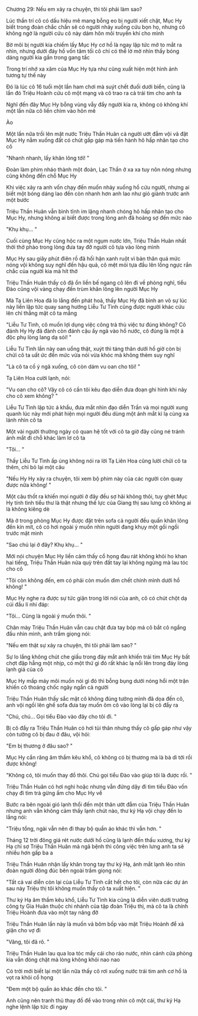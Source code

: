 




Chương 29: Nếu em xảy ra chuyện, thì tôi phải làm sao?

Lúc thần trí cô có dấu hiệu mê mang bỗng eo bị người xiết chặt, Mục Hy biết trong đoàn chắc chắn sẽ có người nhảy xuống cứu bọn họ, nhưng cô không ngờ là người cứu cô này dám hôn môi truyền khí cho mình

Bờ môi bị người kia chiếm lấy Mục Hy cơ hồ là ngay lập tức mở to mắt ra nhìn, nhưng dưới đáy hồ vốn tăm tối cô chỉ có thể lờ mờ nhìn thấy bóng dáng người kia gần trong gang tấc

Trong trí nhớ xa xăm của Mục Hy tựa như cũng xuất hiện một hình ảnh tương tự thế này

Đó là lúc cô 16 tuổi một lần ham chơi mà suýt chết đuối dưới biển, cũng là lần đó Triệu Hoành cứu cô một mạng và cô trao ra cả trái tim cho anh ta

Nghĩ đến đây Mục Hy bỗng vùng vẫy đẩy người kia ra, không có không khí một lần nữa cô liền chìm vào hôn mê

Ào

Một lần nữa trồi lên mặt nước Triệu Thần Huân cả người ướt đẫm vội vã đặt Mục Hy nằm xuống đất có chút gấp gáp mà tiến hành hô hấp nhân tạo cho cô

"Nhanh nhanh, lấy khăn lông tới! "

Đoàn làm phim nháo thành một đoàn, Lạc Thần ở xa xa tuy nôn nóng nhưng cũng không đến chỗ Mục Hy

Khi việc xảy ra anh vốn chạy đến muốn nhảy xuống hồ cứu người, nhưng ai biết một bóng dáng lao đến còn nhanh hơn anh lao như gió giành trước anh một bước

Triệu Thần Huân vẫn bình tĩnh im lặng nhanh chóng hô hấp nhân tạo cho Mục Hy, nhưng không ai biết được trong lòng anh đã hoảng sợ đến mức nào

"Khụ khụ... "

Cuối cùng Mục Hy cũng hộc ra một ngụm nước lớn, Triệu Thần Huân nhất thời thở phào trong lòng đưa tay đỡ người cô tựa vào lòng mình

Mục Hy sau giây phút điên rồ đã hối hận xanh ruột vì bản thân quá mức nóng vội không suy nghĩ đến hậu quả, cô mệt mỏi tựa đầu lên lồng ngực rắn chắc của người kia mà hít thở

Triệu Thần Huân thấy cô đã ổn liền bế ngang cô lên đi về phòng nghỉ, tiểu Đào cũng vội vàng chạy đến trùm khăn lông lên người Mục Hy

Mà Tạ Liên Hoa đã lo lắng đến phát hoả, thấy Mục Hy đã bình an vô sự lúc này liền lập tức quay sang hướng Liễu Tư Tình cũng được người khác cứu lên chỉ thẳng mặt cô ta mắng

"Liễu Tư Tình, cô muốn lợi dụng việc công trả thù việc tư đúng không? Cô đánh Hy Hy đã đành còn đánh cậu ấy ngã vào hồ nước, cô đúng là một ả độc phụ lòng lang dạ sói! "

Liễu Tư Tình lần này oan uổng thật, xuýt thì táng thân dưới hồ giờ còn bị chửi cô ta uất ức đến mức vừa nói vừa khóc mà không thèm suy nghĩ

"Là cô ta cố ý ngã xuống, cô còn dám vu oan cho tôi! "

Tạ Liên Hoa cười lạnh, nói:

"Vu oan cho cô? Vậy cô có cần tôi kêu đạo diễn đưa đoạn ghi hình khi nảy cho cô xem không? "

Liễu Tư Tình lập tức á khẩu, đưa mắt nhìn đạo diễn Trần và mọi người xung quanh lúc này mới phát hiện mọi người đều dùng một ánh mắt kì lạ cùng xa lánh nhìn cô ta

Một vài người thường ngày có quan hệ tốt với cô ta giờ đây cũng né tránh ánh mắt đi chỗ khác làm lơ cô ta

"Tôi... "

Thấy Liễu Tư Tình ấp úng không nói ra lời Tạ Liên Hoa cũng lười chửi cô ta thêm, chỉ bỏ lại một câu

"Nếu Hy Hy xảy ra chuyện, tôi xem bộ phim này của các người còn quay được nữa không! "

Một câu thốt ra khiến mọi người ở đây đều sợ hãi không thôi, tuy ghét Mục Hy tính tình tiểu thư là thật nhưng thế lực của Giang thị sau lưng cô không ai là không kiêng dè

Mà ở trong phòng Mục Hy được đặt trên sofa cả người đều quấn khăn lông đến kín mít, cô có hơi ngoài ý muốn nhìn người đang khụy một gối ngồi trước mặt mình

"Sao chú lại ở đây? Khụ khụ... "

Mới nói chuyện Mục Hy liền cảm thấy cổ họng đau rát không khỏi ho khan hai tiếng, Triệu Thần Huân nửa quỳ trên đất tay lại không ngừng mà lau tóc cho cô

"Tôi còn không đến, em có phải còn muốn dìm chết chính mình dưới hồ không! "

Mục Hy nghe ra được sự tức giận trong lời nói của anh, cô có chút chột dạ cúi đầu lí nhí đáp:

"Tôi... Cũng là ngoài ý muốn thôi. "

Chân mày Triệu Thần Huân vẫn cau chặt đưa tay bóp má cô bắt cô ngẩng đầu nhìn mình, anh trầm giọng nói:

"Nếu em thật sự xảy ra chuyện, thì tôi phải làm sao? "

Sự lo lắng không chút che giấu trong đáy mắt anh khiến trái tim Mục Hy bất chợt đập hẫng một nhịp, có một thứ gì đó rất khác lạ nổi lên trong đáy lòng lạnh giá của cô

Mục Hy mấp máy môi muốn nói gì đó thì bỗng bụng dưới nóng hổi một trận khiến cô thoáng chốc ngây ngẩn cả người

Triệu Thần Huân thấy sắc mặt cô không đúng tưởng mình đã dọa đến cô, anh vội ngồi lên ghế sofa đưa tay muốn ôm cô vào lòng lại bị cô đẩy ra

"Chú, chú... Gọi tiểu Đào vào đây cho tôi đi. "

Bị cô đẩy ra Triệu Thần Huân có hơi tủi thân nhưng thấy cô gấp gáp như vậy còn tưởng cô bị đau ở đâu, vội hỏi:

"Em bị thương ở đâu sao? "

Mục Hy cắn răng âm thầm kêu khổ, cô không có bị thương mà là bà dì tới rồi được không!

"Không có, tôi muốn thay đồ thôi. Chú gọi tiểu Đào vào giúp tôi là được rồi. "

Triệu Thần Huân có hơi nghi hoặc nhưng vẫn đứng dậy đi tìm tiểu Đào vốn chạy đi tìm trà gừng ấm cho Mục Hy về

Bước ra bên ngoài gió lạnh thổi đến một thân ướt đẫm của Triệu Thần Huân nhưng anh vẫn không cảm thấy lạnh chút nào, thư ký Hạ vội chạy đến lo lắng nói:

"Triệu tổng, ngài vẫn nên đi thay bộ quần áo khác thì vẫn hơn. "

Tháng 12 trời đông giá rét nước dưới hồ cũng là lạnh đến thấu xương, thư ký Hạ chỉ sợ Triệu Thần Huân mà ngã bệnh thì công việc trên lưng anh ta sẽ nhiều hơn gấp ba a

Triệu Thần Huân nhận lấy khăn trong tay thư ký Hạ, ánh mắt lạnh lẽo nhìn đoàn người đông đúc bên ngoài trầm giọng nói:

"Tất cả vai diễn còn lại của Liễu Tư Tình cắt hết cho tôi, còn nữa các dự án sau này Triệu thị tôi không muốn thấy cô ta xuất hiện. "

Thư ký Hạ âm thầm kêu khổ, Liễu Tư Tình kia cũng là diễn viên dưới trướng công ty Gia Huân thuộc chi nhánh của tập đoàn Triệu thị, mà cô ta là chính Triệu Hoành đưa vào một tay nâng đỡ

Triệu Thần Huân lần này là muốn vả bôm bốp vào mặt Triệu Hoành để xả giận cho vợ đi

"Vâng, tôi đã rõ. "

Triệu Thần Huân lau qua loa tóc mấy cái cho ráo nước, nhìn cánh cửa phòng kia vẫn đóng chặt mà lòng không khỏi nao nao

Có trời mới biết lại một lần nữa thấy cô rơi xuống nước trái tim anh cơ hồ là vọt ra khỏi cổ họng

"Đem một bộ quần áo khác đến cho tôi. "

Anh cũng nên tranh thủ thay đồ để vào trong nhìn cô một cái, thư ký Hạ nghe lệnh lập tức đi ngay




